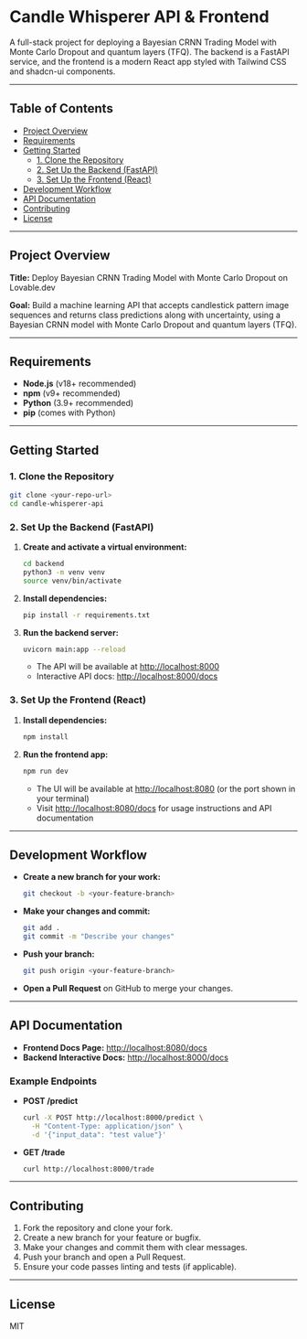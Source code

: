 # Candle Whisperer API & Frontend

A full-stack project for deploying a Bayesian CRNN Trading Model with Monte Carlo Dropout and quantum layers (TFQ). The backend is a FastAPI service, and the frontend is a modern React app styled with Tailwind CSS and shadcn-ui components.

---

## Table of Contents
- [Project Overview](#project-overview)
- [Requirements](#requirements)
- [Getting Started](#getting-started)
  - [1. Clone the Repository](#1-clone-the-repository)
  - [2. Set Up the Backend (FastAPI)](#2-set-up-the-backend-fastapi)
  - [3. Set Up the Frontend (React)](#3-set-up-the-frontend-react)
- [Development Workflow](#development-workflow)
- [API Documentation](#api-documentation)
- [Contributing](#contributing)
- [License](#license)

---

## Project Overview

**Title:** Deploy Bayesian CRNN Trading Model with Monte Carlo Dropout on Lovable.dev

**Goal:** Build a machine learning API that accepts candlestick pattern image sequences and returns class predictions along with uncertainty, using a Bayesian CRNN model with Monte Carlo Dropout and quantum layers (TFQ).

---

## Requirements

- **Node.js** (v18+ recommended)
- **npm** (v9+ recommended)
- **Python** (3.9+ recommended)
- **pip** (comes with Python)

---

## Getting Started

### 1. Clone the Repository

```sh
git clone <your-repo-url>
cd candle-whisperer-api
```

### 2. Set Up the Backend (FastAPI)

1. **Create and activate a virtual environment:**
   ```sh
   cd backend
   python3 -m venv venv
   source venv/bin/activate
   ```
2. **Install dependencies:**
   ```sh
   pip install -r requirements.txt
   ```
3. **Run the backend server:**
   ```sh
   uvicorn main:app --reload
   ```
   - The API will be available at [http://localhost:8000](http://localhost:8000)
   - Interactive API docs: [http://localhost:8000/docs](http://localhost:8000/docs)

### 3. Set Up the Frontend (React)

1. **Install dependencies:**
   ```sh
   npm install
   ```
2. **Run the frontend app:**
   ```sh
   npm run dev
   ```
   - The UI will be available at [http://localhost:8080](http://localhost:8080) (or the port shown in your terminal)
   - Visit [http://localhost:8080/docs](http://localhost:8080/docs) for usage instructions and API documentation

---

## Development Workflow

- **Create a new branch for your work:**
  ```sh
  git checkout -b <your-feature-branch>
  ```
- **Make your changes and commit:**
  ```sh
  git add .
  git commit -m "Describe your changes"
  ```
- **Push your branch:**
  ```sh
  git push origin <your-feature-branch>
  ```
- **Open a Pull Request** on GitHub to merge your changes.

---

## API Documentation

- **Frontend Docs Page:** [http://localhost:8080/docs](http://localhost:8080/docs)
- **Backend Interactive Docs:** [http://localhost:8000/docs](http://localhost:8000/docs)

### Example Endpoints

- **POST /predict**
  ```sh
  curl -X POST http://localhost:8000/predict \
    -H "Content-Type: application/json" \
    -d '{"input_data": "test value"}'
  ```
- **GET /trade**
  ```sh
  curl http://localhost:8000/trade
  ```

---

## Contributing

1. Fork the repository and clone your fork.
2. Create a new branch for your feature or bugfix.
3. Make your changes and commit them with clear messages.
4. Push your branch and open a Pull Request.
5. Ensure your code passes linting and tests (if applicable).

---

## License

MIT
